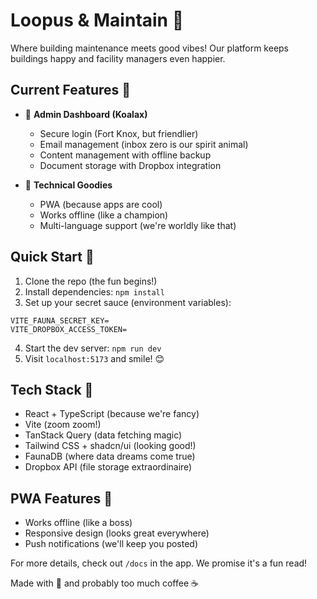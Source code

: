 # Loopus & Maintain 🌸

Where building maintenance meets good vibes! Our platform keeps buildings happy and facility managers even happier. 

## Current Features 🌺

- 🔐 **Admin Dashboard (Koalax)**
  - Secure login (Fort Knox, but friendlier)
  - Email management (inbox zero is our spirit animal)
  - Content management with offline backup
  - Document storage with Dropbox integration

- 📱 **Technical Goodies**
  - PWA (because apps are cool)
  - Works offline (like a champion)
  - Multi-language support (we're worldly like that)

## Quick Start 🌷

1. Clone the repo (the fun begins!)
2. Install dependencies: `npm install`
3. Set up your secret sauce (environment variables):

```env
VITE_FAUNA_SECRET_KEY=
VITE_DROPBOX_ACCESS_TOKEN=
```

4. Start the dev server: `npm run dev`
5. Visit `localhost:5173` and smile! 😊

## Tech Stack 🌹

- React + TypeScript (because we're fancy)
- Vite (zoom zoom!)
- TanStack Query (data fetching magic)
- Tailwind CSS + shadcn/ui (looking good!)
- FaunaDB (where data dreams come true)
- Dropbox API (file storage extraordinaire)

## PWA Features 🌻

- Works offline (like a boss)
- Responsive design (looks great everywhere)
- Push notifications (we'll keep you posted)

For more details, check out `/docs` in the app. We promise it's a fun read! 

Made with 💖 and probably too much coffee ☕